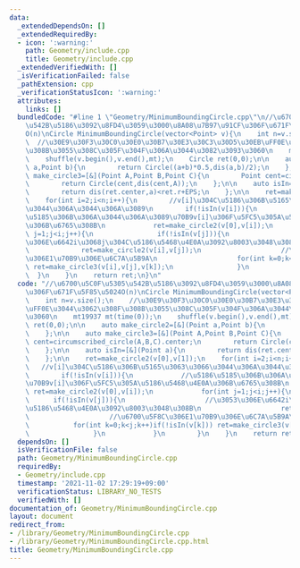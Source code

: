 ```yaml
---
data:
  _extendedDependsOn: []
  _extendedRequiredBy:
  - icon: ':warning:'
    path: Geometry/include.cpp
    title: Geometry/include.cpp
  _extendedVerifiedWith: []
  _isVerificationFailed: false
  _pathExtension: cpp
  _verificationStatusIcon: ':warning:'
  attributes:
    links: []
  bundledCode: "#line 1 \"Geometry/MinimumBoundingCircle.cpp\"\n//\u6700\u5C0F\u5305\
    \u542B\u5186\u3092\u8FD4\u3059\u3000\u8A08\u7B97\u91CF\u306F\u671F\u5F85\u5024\
    O(n)\nCircle MinimumBoundingCircle(vector<Point> v){\n    int n=v.size();\n  \
    \  //\u30E9\u30F3\u30C0\u30E0\u30B7\u30E3\u30C3\u30D5\u30EB\uFF0E\u3044\u3062\u308F\
    \u308B\u3055\u308C\u305F\u304F\u306A\u3044\u3082\u3093\u3060\n    mt19937 mt(time(0));\n\
    \    shuffle(v.begin(),v.end(),mt);\n    Circle ret(0,0);\n\n    auto make_circle2=[&](Point\
    \ a,Point b){\n        return Circle((a+b)*0.5,dis(a,b)/2);\n    };\n\n    auto\
    \ make_circle3=[&](Point A,Point B,Point C){\n        Point cent=circumscribed_circle(A,B,C).center;\n\
    \        return Circle(cent,dis(cent,A));\n    };\n\n    auto isIn=[&](Point a){\n\
    \        return dis(ret.center,a)<ret.r+EPS;\n    };\n\n    ret=make_circle2(v[0],v[1]);\n\
    \    for(int i=2;i<n;i++){\n        //v[i]\u304C\u5186\u306B\u5165\u3063\u3066\
    \u3044\u306A\u3044\u306A\u3089\n        if(!isIn(v[i])){\n            //\u5186\
    \u5185\u306B\u306A\u3044\u306A\u3089\u70B9v[i]\u306F\u5FC5\u305A\u5186\u5468\u4E0A\
    \u306B\u6765\u308B\n            ret=make_circle2(v[0],v[i]);\n            for(int\
    \ j=1;j<i;j++){\n                if(!isIn(v[j])){\n                    //\u3053\
    \u306E\u6642i\u3068j\u304C\u5186\u5468\u4E0A\u3092\u8003\u3048\u308B\n       \
    \             ret=make_circle2(v[i],v[j]);\n                    //\u6700\u5F8C\
    \u306E1\u70B9\u306E\u6C7A\u5B9A\n                    for(int k=0;k<j;k++)if(!isIn(v[k]))\
    \ ret=make_circle3(v[i],v[j],v[k]);\n                }\n            }\n      \
    \  }\n    }\n    return ret;\n}\n"
  code: "//\u6700\u5C0F\u5305\u542B\u5186\u3092\u8FD4\u3059\u3000\u8A08\u7B97\u91CF\
    \u306F\u671F\u5F85\u5024O(n)\nCircle MinimumBoundingCircle(vector<Point> v){\n\
    \    int n=v.size();\n    //\u30E9\u30F3\u30C0\u30E0\u30B7\u30E3\u30C3\u30D5\u30EB\
    \uFF0E\u3044\u3062\u308F\u308B\u3055\u308C\u305F\u304F\u306A\u3044\u3082\u3093\
    \u3060\n    mt19937 mt(time(0));\n    shuffle(v.begin(),v.end(),mt);\n    Circle\
    \ ret(0,0);\n\n    auto make_circle2=[&](Point a,Point b){\n        return Circle((a+b)*0.5,dis(a,b)/2);\n\
    \    };\n\n    auto make_circle3=[&](Point A,Point B,Point C){\n        Point\
    \ cent=circumscribed_circle(A,B,C).center;\n        return Circle(cent,dis(cent,A));\n\
    \    };\n\n    auto isIn=[&](Point a){\n        return dis(ret.center,a)<ret.r+EPS;\n\
    \    };\n\n    ret=make_circle2(v[0],v[1]);\n    for(int i=2;i<n;i++){\n     \
    \   //v[i]\u304C\u5186\u306B\u5165\u3063\u3066\u3044\u306A\u3044\u306A\u3089\n\
    \        if(!isIn(v[i])){\n            //\u5186\u5185\u306B\u306A\u3044\u306A\u3089\
    \u70B9v[i]\u306F\u5FC5\u305A\u5186\u5468\u4E0A\u306B\u6765\u308B\n           \
    \ ret=make_circle2(v[0],v[i]);\n            for(int j=1;j<i;j++){\n          \
    \      if(!isIn(v[j])){\n                    //\u3053\u306E\u6642i\u3068j\u304C\
    \u5186\u5468\u4E0A\u3092\u8003\u3048\u308B\n                    ret=make_circle2(v[i],v[j]);\n\
    \                    //\u6700\u5F8C\u306E1\u70B9\u306E\u6C7A\u5B9A\n         \
    \           for(int k=0;k<j;k++)if(!isIn(v[k])) ret=make_circle3(v[i],v[j],v[k]);\n\
    \                }\n            }\n        }\n    }\n    return ret;\n}\n"
  dependsOn: []
  isVerificationFile: false
  path: Geometry/MinimumBoundingCircle.cpp
  requiredBy:
  - Geometry/include.cpp
  timestamp: '2021-11-02 17:29:19+09:00'
  verificationStatus: LIBRARY_NO_TESTS
  verifiedWith: []
documentation_of: Geometry/MinimumBoundingCircle.cpp
layout: document
redirect_from:
- /library/Geometry/MinimumBoundingCircle.cpp
- /library/Geometry/MinimumBoundingCircle.cpp.html
title: Geometry/MinimumBoundingCircle.cpp
---
```


